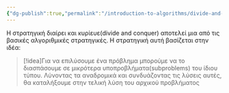 ```yaml
---
{"dg-publish":true,"permalink":"/introduction-to-algorithms/divide-and-conquer/diairei-kai-kyrieye-divide-and-conquer/","created":"2025-03-30T02:17:49.535+02:00","updated":"2025-03-31T15:08:37.827+03:00"}
---
```



Η στρατηγική διαίρει και κυρίευε(divide and conquer) αποτελεί μια από τις βασικές αλγοριθμικές στρατηγικές. Η στρατηγική αυτή βασίζεται στην ιδέα:

>[!idea]Για να επιλύσουμε ένα πρόβλημα μπορούμε να το διασπάσουμε σε μικρότερα υποπροβλήματα(subproblems) του ίδιου τύπου. Λύνοντας τα αναδρομικά και συνδυάζοντας τις λύσεις αυτές, θα καταλήξουμε στην τελική λύση του αρχικού προβλήματος 





